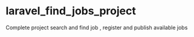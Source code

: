 # laravel_find_jobs_project
Complete project search and find job , register and publish available jobs 
